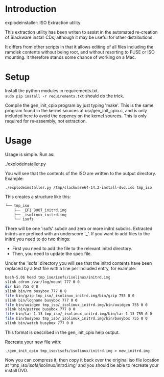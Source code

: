 Introduction
============

explodeinstaller: ISO Extraction utility

This extraction utility has been writen to assist in the automated
re-creation of Slackware install CDs, although it may be useful for
other distributions.

It differs from other scripts in that it allows editing of all files
including the ramdisk contents without being root, and without resorting
to FUSE or ISO mounting.  It therefore stands some chance of working
on a Mac.


Setup
=====

Install the python modules in requirements.txt.  
`sudo pip install -r requirements.txt` should do the trick.

Compile the gen_init_cpio program by just typing 'make'.  This is the
same program found in the kernel sources at usr/gen_init_cpio.c, and
is only included here to avoid the depency on the kernel sources.
This is only required for re-assembly, not extraction.


Usage
=====

Usage is simple.  Run as:

 ./explodeinstaller.py <iso name> <output directory>

You will see that the contents of the ISO are written to the output
directory.  Example:

```
./explodeinstaller.py /tmp/slackware64-14.2-install-dvd.iso tmp_iso
```

This creates a structure like this:

```bash
└── tmp_iso
    ├── _EFI_BOOT_initrd.img
    ├── _isolinux_initrd.img
    └── isofs
```

There will be one 'isofs' subdir and zero or more initrd
subdirs.  Extracted initrds are prefixed with an underscore '_'.  If 
you want to add files to the initrd you need to do two things:  
 - First you need to add the file to the relevant initrd directory.  
 - Then, you need to update the spec file.

Under the 'isofs' directory you will see that the initrd contents have been
replaced by a text file with a line per included  entry, for example:

```bash
bash-5.0$ head tmp_iso/isofs/isolinux/initrd.img 
slink cdrom /var/log/mount 777 0 0
dir bin 755 0 0
slink bin/rm busybox 777 0 0
file bin/gzip tmp_iso/_isolinux_initrd.img/bin/gzip 755 0 0
slink bin/logname busybox 777 0 0
file bin/uuidgen tmp_iso/_isolinux_initrd.img/bin/uuidgen 755 0 0
slink bin/pstree busybox 777 0 0
file bin/tar-1.13 tmp_iso/_isolinux_initrd.img/bin/tar-1.13 755 0 0
file bin/busybox tmp_iso/_isolinux_initrd.img/bin/busybox 755 0 0
slink bin/watch busybox 777 0 0
```

This format is described in the gen_init_cpio help output.

Recreate your new file with:

```
./gen_init_cpio tmp_iso/isofs/isolinux/initrd.img > new_initrd.img
```
Now you can compress it, then copy it back over the original iso file
location at 'tmp_iso/isofs/isolinux/initrd.img' and you should be able
to recreate your install DVD.



